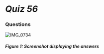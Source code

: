 # *Quiz 56*
### Questions
![IMG_0734](https://user-images.githubusercontent.com/105724334/232354353-4658a7db-3514-40f8-ac5b-c9620c08752c.jpeg)

##### Figure 1: Screenshot displaying the answers

